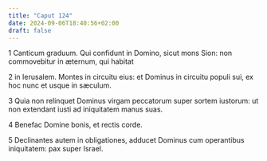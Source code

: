 ```yaml
---
title: "Caput 124"
date: 2024-09-06T18:40:56+02:00
draft: false
---
```




1 Canticum graduum. Qui confidunt in Domino, sicut mons Sion: non commovebitur in æternum, qui habitat

2 in Ierusalem. Montes in circuitu eius: et Dominus in circuitu populi sui, ex hoc nunc et usque in sæculum.

3 Quia non relinquet Dominus virgam peccatorum super sortem iustorum: ut non extendant iusti ad iniquitatem manus suas.

4 Benefac Domine bonis, et rectis corde.

5 Declinantes autem in obligationes, adducet Dominus cum operantibus iniquitatem: pax super Israel.

